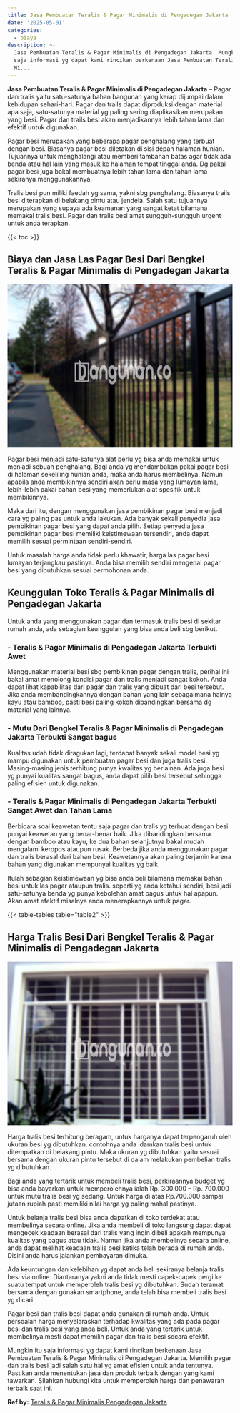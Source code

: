 ```yaml
---
title: Jasa Pembuatan Teralis & Pagar Minimalis di Pengadegan Jakarta
date: '2025-05-01'
categories:
  - biaya
description: >-
  Jasa Pembuatan Teralis & Pagar Minimalis di Pengadegan Jakarta. Mungkin itu
  saja informasi yg dapat kami rincikan berkenaan Jasa Pembuatan Teralis & Pagar
  Mi...
---
```


**Jasa Pembuatan Teralis & Pagar Minimalis di Pengadegan Jakarta** – Pagar dan tralis yaitu satu-satunya bahan bangunan yang kerap dijumpai dalam kehidupan sehari-hari. Pagar dan trails dapat diproduksi dengan material apa saja, satu-satunya material yg paling sering diaplikasikan merupakan yang besi. Pagar dan trails besi akan menjadikannya lebih tahan lama dan efektif untuk digunakan.

Pagar besi merupakan yang beberapa pagar penghalang yang terbuat dengan besi. Biasanya pagar besi diletakan di sisi depan halaman hunian. Tujuannya untuk menghalangi atau memberi tambahan batas agar tidak ada benda atau hal lain yang masuk ke halaman tempat tinggal anda. Dg pakai pagar besi juga bakal membuatnya lebih tahan lama dan tahan lama sekiranya menggunakannya.

Tralis besi pun miliki faedah yg sama, yakni sbg penghalang. Biasanya trails besi diterapkan di belakang pintu atau jendela. Salah satu tujuannya merupakan yang supaya ada keamanan yang sangat ketat bilamana memakai tralis besi. Pagar dan tralis besi amat sungguh-sungguh urgent untuk anda terapkan.

{{< toc >}}

## Biaya dan Jasa Las Pagar Besi Dari Bengkel Teralis & Pagar Minimalis di Pengadegan Jakarta

![Jasa Pembuatan Teralis & Pagar Minimalis di Pengadegan Jakarta](/images/pagar-minimalis-murah-50.png)

Pagar besi menjadi satu-satunya alat perlu yg bisa anda memakai untuk menjadi sebuah penghalang. Bagi anda yg mendambakan pakai pagar besi di halaman sekeliling hunian anda, maka anda harus membelinya. Namun apabila anda membikinnya sendiri akan perlu masa yang lumayan lama, lebih-lebih pakai bahan besi yang memerlukan alat spesifik untuk membikinnya.

Maka dari itu, dengan menggunakan jasa pembikinan pagar besi menjadi cara yg paling pas untuk anda lakukan. Ada banyak sekali penyedia jasa pembikinan pagar besi yang dapat anda pilih. Setiap penyedia jasa pembikinan pagar besi memiliki keistimewaan tersendiri, anda dapat memilih sesuai permintaan sendiri-sendiri.

Untuk masalah harga anda tidak perlu khawatir, harga las pagar besi lumayan terjangkau pastinya. Anda bisa memilih sendiri mengenai pagar besi yang dibutuhkan sesuai permohonan anda.

## Keunggulan Toko Teralis & Pagar Minimalis di Pengadegan Jakarta

Untuk anda yang menggunakan pagar dan termasuk tralis besi di sekitar rumah anda, ada sebagian keunggulan yang bisa anda beli sbg berikut.

### \- Teralis & Pagar Minimalis di Pengadegan Jakarta Terbukti Awet

Menggunakan material besi sbg pembikinan pagar dengan tralis, perihal ini bakal amat menolong kondisi pagar dan tralis menjadi sangat kokoh. Anda dapat lihat kapabilitas dari pagar dan tralis yang dibuat dari besi tersebut. Jika anda membandingkannya dengan bahan yang lain sebagaimana halnya kayu atau bamboo, pasti besi paling kokoh dibandingkan bersama dg material yang lainnya.

### \- Mutu Dari Bengkel Teralis & Pagar Minimalis di Pengadegan Jakarta Terbukti Sangat bagus

Kualitas udah tidak diragukan lagi, terdapat banyak sekali model besi yg mampu digunakan untuk pembuatan pagar besi dan juga tralis besi. Masing-masing jenis terhitung punya kwalitas yg berlainan. Ada juga besi yg punyai kualitas sangat bagus, anda dapat pilih besi tersebut sehingga paling efisien untuk digunakan.

### \- Teralis & Pagar Minimalis di Pengadegan Jakarta Terbukti Sangat Awet dan Tahan Lama

Berbicara soal keawetan tentu saja pagar dan tralis yg terbuat dengan besi punyai keawetan yang benar-benar baik. Jika dibandingkan bersama dengan bamboo atau kayu, ke dua bahan selanjutnya bakal mudah mengalami keropos ataupun rusak. Berbeda jika anda menggunakan pagar dan tralis berasal dari bahan besi. Keawetannya akan paling terjamin karena bahan yang digunakan mempunyai kualitas yg baik.

Itulah sebagian keistimewaan yg bisa anda beli bilamana memakai bahan besi untuk las pagar ataupun tralis. seperti yg anda ketahui sendiri, besi jadi satu-satunya benda yg punya kebolehan amat bagus untuk hal apapun. Akan amat efektif misalnya anda menerapkannya untuk pagar.

{{< table-tables table="table2" >}}

## Harga Tralis Besi Dari Bengkel Teralis & Pagar Minimalis di Pengadegan Jakarta

![Jasa Pembuatan Teralis & Pagar Minimalis di Pengadegan Jakarta](/images/teralis-minimalis-murah-10.png)

Harga tralis besi terhitung beragam, untuk harganya dapat terpengaruh oleh ukuran besi yg dibutuhkan. contohnya anda idamkan tralis besi untuk ditempatkan di belakang pintu. Maka ukuran yg dibutuhkan yaitu sesuai bersama dengan ukuran pintu tersebut di dalam melakukan pembelian tralis yg dibutuhkan.

Bagi anda yang tertarik untuk membeli tralis besi, perkiraannya budget yg bisa anda bayarkan untuk memperolehnya ialah Rp. 300.000 – Rp. 700.000 untuk mutu tralis besi yg sedang. Untuk harga di atas Rp.700.000 sampai jutaan rupiah pasti memiliki nilai harga yg paling mahal pastinya.

Untuk belanja tralis besi bisa anda dapatkan di toko terdekat atau membelinya secara online. Jika anda membeli di toko langsung dapat dapat mengecek keadaan berasal dari tralis yang ingin dibeli apakah mempunyai kualitas yang bagus atau tidak. Namun jika anda membelinya secara online, anda dapat melihat keadaan tralis besi ketika telah berada di rumah anda. Disini anda harus jalankan pembayaran dimuka.

Ada keuntungan dan kelebihan yg dapat anda beli sekiranya belanja tralis besi via online. Diantaranya yakni anda tidak mesti capek-capek pergi ke suatu tempat untuk memperoleh tralis besi yg dibutuhkan. Sudah teramat bersama dengan gunakan smartphone, anda telah bisa membeli tralis besi yg dicari.

Pagar besi dan tralis besi dapat anda gunakan di rumah anda. Untuk persoalan harga menyelaraskan terhadap kwalitas yang ada pada pagar besi dan tralis besi yang anda beli. Untuk anda yang tertarik untuk membelinya mesti dapat memilih pagar dan tralis besi secara efektif.

Mungkin itu saja informasi yg dapat kami rincikan berkenaan Jasa Pembuatan Teralis & Pagar Minimalis di Pengadegan Jakarta. Memilih pagar dan tralis besi jadi salah satu hal yg amat efisien untuk anda tentunya. Pastikan anda menentukan jasa dan produk terbaik dengan yang kami tawarkan. Silahkan hubungi kita untuk memperoleh harga dan penawaran terbaik saat ini.

**Ref by:** [Teralis & Pagar Minimalis Pengadegan Jakarta](https://id.wikipedia.org/wiki/Teralis)
